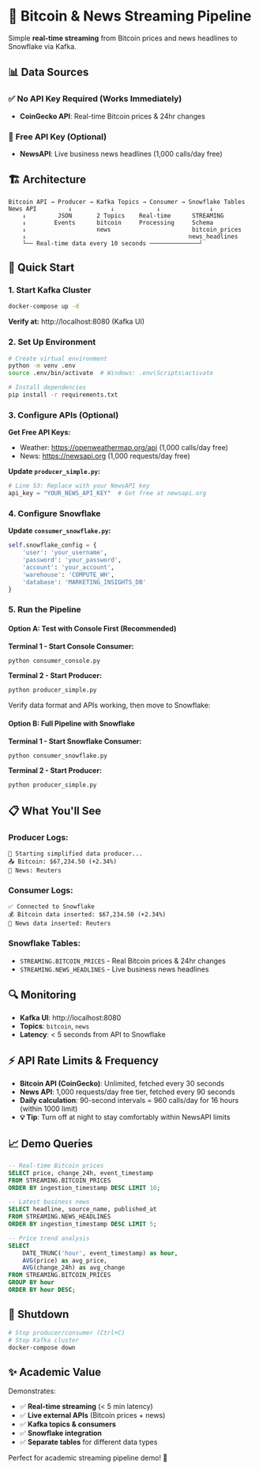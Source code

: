 # 🚀 Bitcoin & News Streaming Pipeline

Simple **real-time streaming** from Bitcoin prices and news headlines to Snowflake via Kafka.

## 📊 Data Sources

### ✅ **No API Key Required (Works Immediately)**
- **CoinGecko API**: Real-time Bitcoin prices & 24hr changes

### 🔑 **Free API Key (Optional)**
- **NewsAPI**: Live business news headlines (1,000 calls/day free)

## 🏗️ Architecture

```
Bitcoin API → Producer → Kafka Topics → Consumer → Snowflake Tables
News API         ↓           ↓            ↓              ↓
    ↓         JSON       2 Topics    Real-time      STREAMING
    ↓        Events      bitcoin     Processing     Schema
    ↓                    news                       bitcoin_prices
    ↓                                              news_headlines
    └── Real-time data every 10 seconds ──────────────┘
```

## 🚀 Quick Start

### 1. Start Kafka Cluster
```bash
docker-compose up -d
```

**Verify at:** http://localhost:8080 (Kafka UI)

### 2. Set Up Environment
```bash
# Create virtual environment
python -m venv .env
source .env/bin/activate  # Windows: .env\Scripts\activate

# Install dependencies
pip install -r requirements.txt
```

### 3. Configure APIs (Optional)

**Get Free API Keys:**
- Weather: https://openweathermap.org/api (1,000 calls/day free)
- News: https://newsapi.org (1,000 requests/day free)

**Update `producer_simple.py`:**
```python
# Line 53: Replace with your NewsAPI key
api_key = "YOUR_NEWS_API_KEY"  # Get free at newsapi.org
```

### 4. Configure Snowflake

**Update `consumer_snowflake.py`:**
```python
self.snowflake_config = {
    'user': 'your_username',
    'password': 'your_password',
    'account': 'your_account',
    'warehouse': 'COMPUTE_WH',
    'database': 'MARKETING_INSIGHTS_DB'
}
```

### 5. Run the Pipeline

#### **Option A: Test with Console First (Recommended)**

**Terminal 1 - Start Console Consumer:**
```bash
python consumer_console.py
```

**Terminal 2 - Start Producer:**
```bash
python producer_simple.py
```

Verify data format and APIs working, then move to Snowflake:

#### **Option B: Full Pipeline with Snowflake**

**Terminal 1 - Start Snowflake Consumer:**
```bash
python consumer_snowflake.py
```

**Terminal 2 - Start Producer:**
```bash
python producer_simple.py
```

## 📋 What You'll See

### Producer Logs:
```
🚀 Starting simplified data producer...
📤 Bitcoin: $67,234.50 (+2.34%)
📰 News: Reuters
```

### Consumer Logs:
```
✅ Connected to Snowflake
💰 Bitcoin data inserted: $67,234.50 (+2.34%)
📰 News data inserted: Reuters
```

### Snowflake Tables:
- `STREAMING.BITCOIN_PRICES` - Real Bitcoin prices & 24hr changes
- `STREAMING.NEWS_HEADLINES` - Live business news headlines

## 🔍 Monitoring

- **Kafka UI**: http://localhost:8080
- **Topics**: `bitcoin`, `news`
- **Latency**: < 5 seconds from API to Snowflake

## ⚡ API Rate Limits & Frequency

- **Bitcoin API (CoinGecko)**: Unlimited, fetched every 30 seconds
- **News API**: 1,000 requests/day free tier, fetched every 90 seconds
- **Daily calculation**: 90-second intervals = 960 calls/day for 16 hours (within 1000 limit)
- **💡 Tip**: Turn off at night to stay comfortably within NewsAPI limits

## 📈 Demo Queries

```sql
-- Real-time Bitcoin prices
SELECT price, change_24h, event_timestamp
FROM STREAMING.BITCOIN_PRICES
ORDER BY ingestion_timestamp DESC LIMIT 10;

-- Latest business news
SELECT headline, source_name, published_at
FROM STREAMING.NEWS_HEADLINES
ORDER BY ingestion_timestamp DESC LIMIT 5;

-- Price trend analysis
SELECT
    DATE_TRUNC('hour', event_timestamp) as hour,
    AVG(price) as avg_price,
    AVG(change_24h) as avg_change
FROM STREAMING.BITCOIN_PRICES
GROUP BY hour
ORDER BY hour DESC;
```

## 🛑 Shutdown

```bash
# Stop producer/consumer (Ctrl+C)
# Stop Kafka cluster
docker-compose down
```

## ✨ Academic Value

Demonstrates:
- ✅ **Real-time streaming** (< 5 min latency)
- ✅ **Live external APIs** (Bitcoin prices + news)
- ✅ **Kafka topics & consumers**
- ✅ **Snowflake integration**
- ✅ **Separate tables** for different data types

Perfect for academic streaming pipeline demo! 🎯

